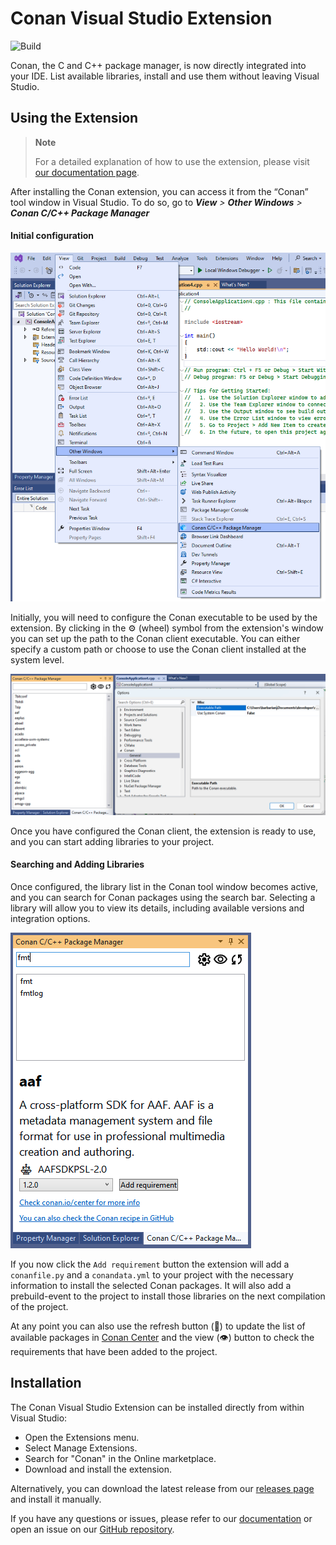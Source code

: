 # Conan Visual Studio Extension

![Build](https://github.com/conan-io/conan-vs-extension/actions/workflows/main.yml/badge.svg?branch=develop2)

Conan, the C and C++ package manager, is now directly integrated into your IDE. List
available libraries, install and use them without leaving Visual Studio.

## Using the Extension

> **Note**
> 
> For a detailed explanation of how to use the extension, please visit [our
> documentation page](https://docs.conan.io/2/).

After installing the Conan extension, you can access it from the “Conan” tool window in
Visual Studio. To do so, go to ***View** > **Other Windows** > **Conan C/C++ Package Manager***

#### Initial configuration

![Initial configuration](./.github/readme/tool-window-extension.png)

Initially, you will need to configure the Conan executable to be used by the extension. By
clicking in the ⚙️ (wheel) symbol from the extension's window you can set up the path to
the Conan client executable. You can either specify a custom path or choose to use the
Conan client installed at the system level.

![Select Conan executable](./.github/readme/select-conan-executable.png)

Once you have configured the Conan client, the extension is ready to use, and you can
start adding libraries to your project.

#### Searching and Adding Libraries

Once configured, the library list in the Conan tool window becomes active, and you can
search for Conan packages using the search bar. Selecting a library will allow you to view
its details, including available versions and integration options.

![Select Conan executable](./.github/readme/search-packages.png)

If you now click the `Add requirement` button the extension will add a `conanfile.py` and a `conandata.yml` to your project with the necessary information to install the selected Conan packages. It will also add a prebuild-event to the project to install those libraries on the next compilation of the project.

At any point you can also use the refresh button (🔄) to update the list of available packages in [Conan Center](https://conan.io/center) and the view (👁️) button to check the requirements that have been added to the project.

## Installation

The Conan Visual Studio Extension can be installed directly from within Visual Studio:

- Open the Extensions menu.
- Select Manage Extensions.
- Search for "Conan" in the Online marketplace.
- Download and install the extension.

Alternatively, you can download the latest release from our [releases
page](https://github.com/conan-io/conan-vs-extension/releases/latest) and
install it manually.

If you have any questions or issues, please refer to our
[documentation](https://docs.conan.io/) or
open an issue on our [GitHub
repository](https://github.com/conan-io/conan-vs-extension).
